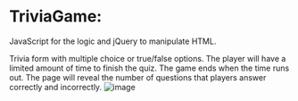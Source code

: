 # TriviaGame: 

JavaScript for the logic and jQuery to manipulate HTML. 

Trivia form with multiple choice or true/false options. The player will have a limited amount of time to finish the quiz. 
The game ends when the time runs out. The page will reveal the number of questions that players answer correctly and incorrectly.
![image](https://user-images.githubusercontent.com/27830803/29238267-4f99db7e-7ee6-11e7-9b9f-939cadefb75e.png)
